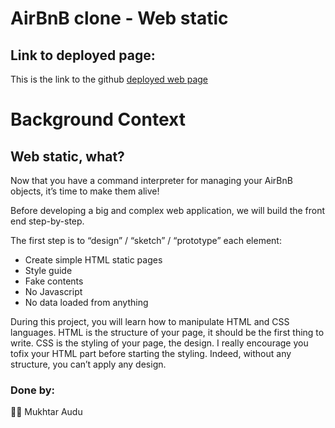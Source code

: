# AirBnB clone - Web static


## Link to deployed page:
This is the link to the github [deployed web  page](https://mukkhieyo.github.io/AirBnB_clone/web_static/103-index.html)

# Background Context
## Web static, what?
Now that you have a command interpreter for managing your AirBnB objects, it’s time to make them alive!

Before developing a big and complex web application, we will build the front end step-by-step.

The first step is to “design” / “sketch” / “prototype” each element:
- Create simple HTML static pages
- Style guide
- Fake contents
- No Javascript
- No data loaded from anything

During this project, you will learn how to manipulate HTML and CSS languages. HTML is the structure of your
page, it should be the first thing to write. CSS is the styling of your page, the design. I really encourage
you tofix your HTML part before starting the styling. Indeed, without any structure, you can’t apply any
design.




### Done by:
:man_technologist: Mukhtar Audu
